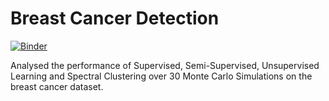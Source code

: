 # Breast Cancer Detection

[![Binder](https://mybinder.org/badge_logo.svg)](https://mybinder.org/v2/gh/pratishtha9/Breast-Cancer-Detection-using-Supervised-Semi-Supervised-and-Unsupervised-Learning.git/master)

Analysed the performance of Supervised, Semi-Supervised, Unsupervised Learning and Spectral Clustering over 30 Monte Carlo Simulations on the breast cancer dataset.
